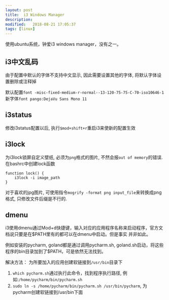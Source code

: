 ```yaml
---
layout: post
title:  i3 Windows Manager
description: 
modified:   2018-08-21 17:05:37
tags: [linux]
---
```


使用ubuntu系统，钟爱i3 windows manager，没有之一。

## i3中文乱码
由于配置中默认的字体不支持中文显示, 因此需要设置其他的字体, 将默认字体设置删除或注释掉

默认配置`font -misc-fixed-medium-r-normal--13-120-75-75-C-70-iso10646-1`
新字体`font pango:DejaVu Sans Mono 11`

## i3status

修改i3status配置以后, 执行`$mod+shift+r`重启i3来使新的配置生效

## i3lock

为i3lock锁屏自定义壁纸, 必须为`png`格式的图片, 不然会报`out of memory`的错误. 在bashrc中创建lock函数

```
function lock() {
	i3lock -i image_path
}
```
对于喜欢的jpg图片, 可使用指令`mogrify -format png input_file`来转换成png格式, 只修改文件后缀是不行的.

## dmenu

i3使用dmenu通过Mod+d快捷键，输入对应的应用程序名称来启动程序，官方文档说只要是在$PATH里有的都可以在dmenu中启动。但是事实
并非如此。

例如安装的pycharm, goland都是通过调用pycharm.sh, goland.sh启动，将这些程序的bin目录加到了$PATH，可是依然无法找到。

解决方法：
为所要加入的应用创建软链接到`/usr/bin`目录下

1. `which pycharm.sh`通过执行此命令，找到程序执行路径, 例如:`/home/pycharm/bin/pycharm.sh`
2. `sudo ln -s /home/pycharm/bin/pycharm.sh /usr/bin/pycharm`, 为pycharm创建软链接到/usr/bin下面

